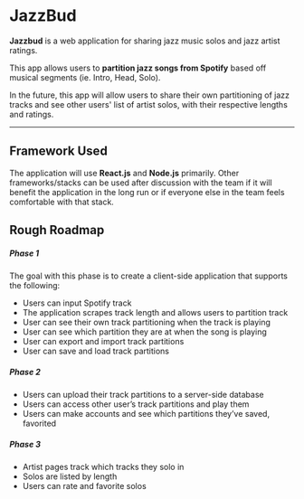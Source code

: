 # JazzBud 

**Jazzbud** is a web application for sharing jazz music solos and jazz artist ratings.

This app allows users to **partition jazz songs from Spotify** based off musical segments (ie. Intro, Head, Solo).

In the future, this app will allow users to share their own partitioning of jazz tracks and see other users' list of artist solos, with their respective lengths and ratings.

---
Framework Used
------
The application will use **React.js** and **Node.js** primarily. Other frameworks/stacks can be used after discussion with the team if it will benefit the application in the long run or if everyone else in the team feels comfortable with that stack.

Rough Roadmap
------

##### Phase 1
The goal with this phase is to create a client-side application that supports the following:

- Users can input Spotify track
- The application scrapes track length and allows users to partition track
- User can see their own track partitioning when the track is playing
- User can see which partition they are at when the song is playing
- User can export and import track partitions
- User can save and load track partitions

##### Phase 2
- Users can upload their track partitions to a server-side database
- Users can access other user’s track partitions and play them
- Users can make accounts and see which partitions they’ve saved, favorited


##### Phase 3
- Artist pages track which tracks they solo in
- Solos are listed by length
- Users can rate and favorite solos

